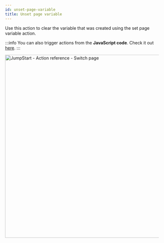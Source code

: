 ```yaml
---
id: unset-page-variable
title: Unset page variable
---
```


Use this action to clear the variable that was created using the set page variable action.

:::info
You can also trigger actions from the **JavaScript code**. Check it out [here](/docs/how-to/run-actions-from-runjs).
:::

<div style={{textAlign: 'center'}}>

<img className="screenshot-full" src="/img/actions/page/set-page-var.png" alt="JumpStart - Action reference - Switch page" width="600"/>

</div>
